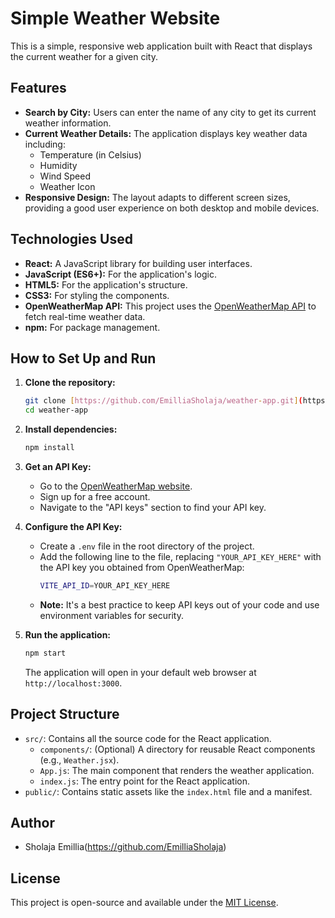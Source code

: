 # Simple Weather Website

This is a simple, responsive web application built with React that displays the current weather for a given city.

## Features

- **Search by City:** Users can enter the name of any city to get its current weather information.
- **Current Weather Details:** The application displays key weather data including:
  - Temperature (in Celsius)
  - Humidity
  - Wind Speed
  - Weather Icon
- **Responsive Design:** The layout adapts to different screen sizes, providing a good user experience on both desktop and mobile devices.

## Technologies Used

- **React:** A JavaScript library for building user interfaces.
- **JavaScript (ES6+):** For the application's logic.
- **HTML5:** For the application's structure.
- **CSS3:** For styling the components.
- **OpenWeatherMap API:** This project uses the [OpenWeatherMap API](https://openweathermap.org/api) to fetch real-time weather data.
- **npm:** For package management.

## How to Set Up and Run

1.  **Clone the repository:**

    ```bash
    git clone [https://github.com/EmilliaSholaja/weather-app.git](https://github.com/EmilliaSholaja/weather-app.git)
    cd weather-app
    ```

2.  **Install dependencies:**

    ```bash
    npm install
    ```

3.  **Get an API Key:**

    - Go to the [OpenWeatherMap website](https://openweathermap.org/).
    - Sign up for a free account.
    - Navigate to the "API keys" section to find your API key.

4.  **Configure the API Key:**

    - Create a `.env` file in the root directory of the project.
    - Add the following line to the file, replacing `"YOUR_API_KEY_HERE"` with the API key you obtained from OpenWeatherMap:
      ```bash
      VITE_API_ID=YOUR_API_KEY_HERE
      ```
    - **Note:** It's a best practice to keep API keys out of your code and use environment variables for security.

5.  **Run the application:**
    ```bash
    npm start
    ```
    The application will open in your default web browser at `http://localhost:3000`.

## Project Structure

- `src/`: Contains all the source code for the React application.
  - `components/`: (Optional) A directory for reusable React components (e.g., `Weather.jsx`).
  - `App.js`: The main component that renders the weather application.
  - `index.js`: The entry point for the React application.
- `public/`: Contains static assets like the `index.html` file and a manifest.

## Author

- Sholaja Emillia(https://github.com/EmilliaSholaja)

## License

This project is open-source and available under the [MIT License](https://opensource.org/licenses/MIT).
